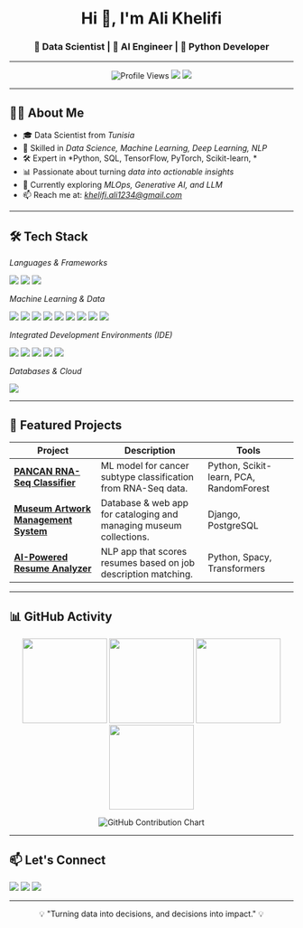 <!-- HEADER IMAGE / BANNER -->
<!-- TITLE -->
<h1 align="center">Hi 👋, I'm Ali Khelifi</h1>
<h3 align="center">🚀 Data Scientist | 🤖 AI Engineer | 🐍 Python Developer </h3>

---

<!-- BADGES -->
<p align="center">
  <img src="https://komarev.com/ghpvc/?username=ali27kh&label=Profile%20views&color=0e75b6&style=flat" alt="Profile Views" /> 
  <a href="mailto:khelifi.ali1234@gmail.com"><img src="https://img.shields.io/badge/Email-khelifi.ali1234%40gmail.com-red?style=flat&logo=gmail"></a>
  <a href="https://www.linkedin.com/in/ali-khelifi-7435031b1"><img src="https://img.shields.io/badge/LinkedIn-Ali%20Khelifi-blue?style=flat&logo=linkedin"></a>
</p>

---

## 🧑‍💻 About Me  
- 🎓 Data Scientist from *Tunisia*  
- 💼 Skilled in *Data Science, Machine Learning, Deep Learning, NLP*  
- 🛠 Expert in *Python, SQL, TensorFlow, PyTorch, Scikit-learn,  *  
- 📊 Passionate about turning *data into actionable insights*  
- 🌱 Currently exploring *MLOps, Generative AI, and LLM*  
- 📫 Reach me at: *khelifi.ali1234@gmail.com*  

---

## 🛠 Tech Stack  

*Languages & Frameworks*  
<p align="left">
  <img src="https://skillicons.dev/icons?i=python,matlab,r,javascript,html,css,django,fastapi" /> 
  <img src="https://img.shields.io/badge/PyQT-41CD52?style=flat&logo=qt&logoColor=white" />
  <img src="https://img.shields.io/badge/Tkinter-FFCC00?style=flat&logo=python&logoColor=black" />
</p>

*Machine Learning & Data*  
<p align="left">
  <img src="https://skillicons.dev/icons?i=pytorch,tensorflow,sklearn,opencv" />
  <img src="https://img.shields.io/badge/YOLO-00FFFF?style=flat&logo=yolo&logoColor=black" />
  <img src="https://img.shields.io/badge/LangChain-12100E?style=flat&logo=chainlink&logoColor=white" />
  <img src="https://img.shields.io/badge/Neural%20Networks-FF6F00?style=flat&logo=ai&logoColor=white" />
  <img src="https://img.shields.io/badge/Chatbot-0084FF?style=flat&logo=wechat&logoColor=white" />
  <img src="https://img.shields.io/badge/Audio%20Models-FF4088?style=flat&logo=soundcloud&logoColor=white" />
  <img src="https://img.shields.io/badge/OCR-007ACC?style=flat&logo=google&logoColor=white" />
  <img src="https://img.shields.io/badge/Pandas-150458?style=flat&logo=pandas&logoColor=white" />
  <img src="https://img.shields.io/badge/NumPy-013243?style=flat&logo=numpy&logoColor=white" />
</p>

*Integrated Development Environments (IDE)*  
<p align="left">
  <img src="https://img.shields.io/badge/Jupyter-F37626?style=flat&logo=jupyter&logoColor=white" />
  <img src="https://img.shields.io/badge/PyCharm-000000?style=flat&logo=pycharm&logoColor=white" />
  <img src="https://img.shields.io/badge/Google%20Colab-F9AB00?style=flat&logo=googlecolab&logoColor=white" />
  <img src="https://img.shields.io/badge/VS%20Code-007ACC?style=flat&logo=visualstudiocode&logoColor=white" />
  <img src="https://img.shields.io/badge/Kaggle-20BEFF?style=flat&logo=kaggle&logoColor=white" />
</p>

*Databases & Cloud*  
<p align="left">
  <img src="https://skillicons.dev/icons?i=mysql,postgresql,mongodb,sqlite,azure,gcp" /> 
</p>



---

## 📂 Featured Projects  

| Project | Description | Tools |
|---------|-------------|-------|
| [**PANCAN RNA-Seq Classifier**](https://github.com/ali27kh/pancan-ai) | ML model for cancer subtype classification from RNA-Seq data. | Python, Scikit-learn, PCA, RandomForest |
| [**Museum Artwork Management System**](https://github.com/ali27kh/museum-db) | Database & web app for cataloging and managing museum collections. | Django, PostgreSQL |
| [**AI-Powered Resume Analyzer**](https://github.com/ali27kh/resume-ai) | NLP app that scores resumes based on job description matching. | Python, Spacy, Transformers |

---

## 📊 GitHub Activity

<div align="center">

<!-- GitHub Stats -->
<img src="https://github-readme-streak-stats.herokuapp.com/?user=ali27kh&theme=gruvbox&hide_border=true" height="150" />
<img src="https://github-profile-summary-cards.vercel.app/api/cards/stats?username=ali27kh&theme=gruvbox" height="150" />

<!-- Top Languages -->
<img src="https://github-profile-summary-cards.vercel.app/api/cards/repos-per-language?username=ali27kh&theme=gruvbox" height="150" />
<img src="https://github-profile-summary-cards.vercel.app/api/cards/most-commit-language?username=ali27kh&theme=gruvbox" height="150" />

<!-- Contribution Calendar -->
<p align="center">
 <img src="https://ghchart.rshah.org/ali27kh" alt="GitHub Contribution Chart" />
</p>


</div>
 

---

## 📫 Let's Connect  

<p align="left">
  <a href="https://www.linkedin.com/in/ali-khelifi-7435031b1"><img src="https://img.icons8.com/color/48/000000/linkedin.png"/></a>
  <a href="mailto:khelifi.ali1234@gmail.com"><img src="https://img.icons8.com/color/48/000000/gmail.png"/></a>
  <a href="https://wa.me/21655450431"><img src="https://img.icons8.com/color/48/000000/whatsapp.png"/></a>
</p>

---

<p align="center">💡 "Turning data into decisions, and decisions into impact." 💡</p>
